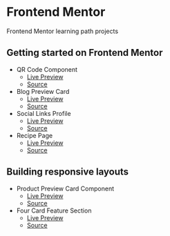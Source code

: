 # Frontend Mentor

Frontend Mentor learning path projects

## Getting started on Frontend Mentor

- QR Code Component
  - [Live Preview](https://ankitashokgond.github.io/frontendmentor-lp/paths/first/qr-code-component)
  - [Source](paths/first/qr-code-component/)
- Blog Preview Card
  - [Live Preview](https://ankitashokgond.github.io/frontendmentor-lp/paths/first/blog-preview-component)
  - [Source](paths/first/blog-preview-card/)
- Social Links Profile
  - [Live Preview](https://ankitashokgond.github.io/frontendmentor-lp/paths/first/social-links-profile)
  - [Source](paths/first/social-links-profile)
- Recipe Page
  - [Live Preview](https://ankitashokgond.github.io/frontendmentor-lp/paths/first/recipe-page)
  - [Source](paths/first/recipe-page/)

## Building responsive layouts

- Product Preview Card Component
  - [Live Preview](https://ankitashokgond.github.io/frontendmentor-lp/paths/second/product-preview-card-component)
  - [Source](paths/second/product-preview-card-component/)
- Four Card Feature Section
  - [Live Preview](https://ankitashokgond.github.io/frontendmentor-lp/paths/second/four-card-feature-section)
  - [Source](paths/second/four-card-feature-section/)